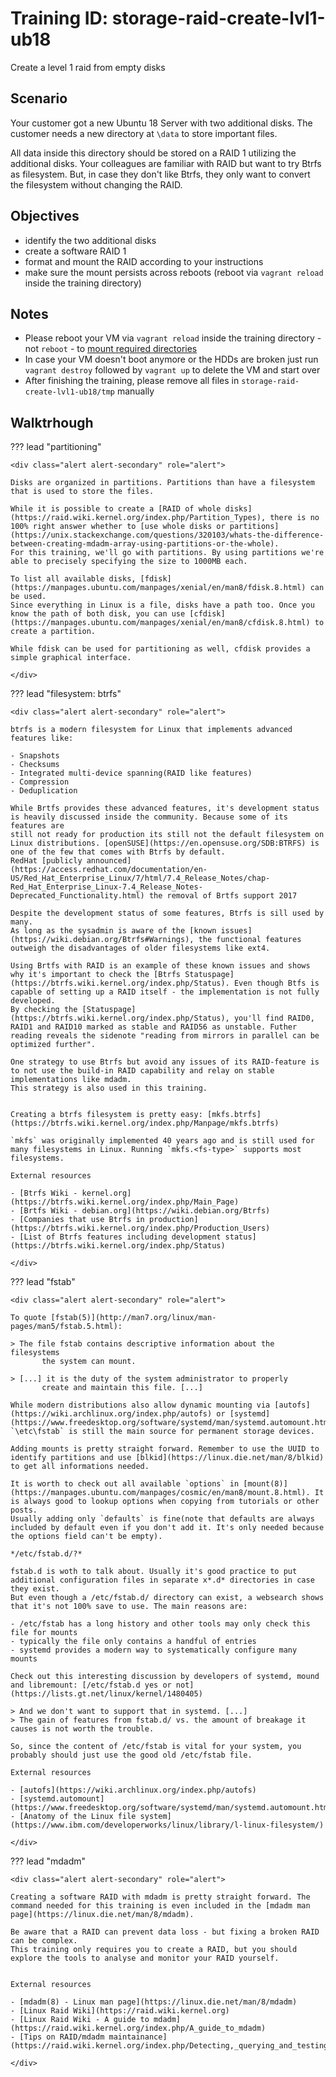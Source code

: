 <div class="jumbotron">
    <h1 class="display-4 text-left">Training ID: storage-raid-create-lvl1-ub18</h1>
    <p class="lead text-left">Create a level 1 raid from empty disks</p>
</div>

<h2 class="display-4">Scenario</h2>

Your customer got a new Ubuntu 18 Server with two additional disks. The customer needs a new directory at `\data` to store important files. 

All data inside this directory should be stored on a RAID 1 utilizing the additional disks. Your colleagues are familiar with RAID but want to try Btrfs as filesystem.
But, in case they don't like Btrfs, they only want to convert the filesystem without changing the RAID.

<h2 class="display-4">Objectives</h2>

- identify the two additional disks
- create a software RAID 1
- format and mount the RAID according to your instructions
- make sure the mount persists across reboots (reboot via `vagrant reload` inside the training directory)

<h2 class="display-4">Notes</h2>

- Please reboot your VM via `vagrant reload` inside the training directory - not `reboot` -  to [mount required directories](https://github.com/hashicorp/vagrant/issues/1845)
- In case your VM doesn't boot anymore or the HDDs are broken just run `vagrant destroy` followed by `vagrant up` to delete the VM and start over
- After finishing the training, please remove all files in `storage-raid-create-lvl1-ub18/tmp` manually

<h2 class="display-4">Walktrhough</h2>

??? lead "partitioning"

    <div class="alert alert-secondary" role="alert">

    Disks are organized in partitions. Partitions than have a filesystem that is used to store the files.
    
    While it is possible to create a [RAID of whole disks](https://raid.wiki.kernel.org/index.php/Partition_Types), there is no 100% right answer whether to [use whole disks or partitions](https://unix.stackexchange.com/questions/320103/whats-the-difference-between-creating-mdadm-array-using-partitions-or-the-whole). 
    For this training, we'll go with partitions. By using partitions we're able to precisely specifying the size to 1000MB each. 
    
    To list all available disks, [fdisk](https://manpages.ubuntu.com/manpages/xenial/en/man8/fdisk.8.html) can be used.
    Since everything in Linux is a file, disks have a path too. Once you know the path of both disk, you can use [cfdisk](https://manpages.ubuntu.com/manpages/xenial/en/man8/cfdisk.8.html) to create a partition.
    
    While fdisk can be used for partitioning as well, cfdisk provides a simple graphical interface.
    
    </div>
    
??? lead "filesystem: btrfs"
    
    <div class="alert alert-secondary" role="alert">

    btrfs is a modern filesystem for Linux that implements advanced features like:
    
    - Snapshots
    - Checksums
    - Integrated multi-device spanning(RAID like features)
    - Compression
    - Deduplication
    
    While Brtfs provides these advanced features, it's development status is heavily discussed inside the community. Because some of its features are
    still not ready for production its still not the default filesystem on Linux distributions. [openSUSE](https://en.opensuse.org/SDB:BTRFS) is one of the few that comes with Btrfs by default.
    RedHat [publicly announced](https://access.redhat.com/documentation/en-US/Red_Hat_Enterprise_Linux/7/html/7.4_Release_Notes/chap-Red_Hat_Enterprise_Linux-7.4_Release_Notes-Deprecated_Functionality.html) the removal of Brtfs support 2017
    
    Despite the development status of some features, Btrfs is sill used by many.
    As long as the sysadmin is aware of the [known issues](https://wiki.debian.org/Btrfs#Warnings), the functional features outweigh the disadvantages of older filesystems like ext4. 
    
    Using Brtfs with RAID is an example of these known issues and shows why it's important to check the [Btrfs Statuspage](https://btrfs.wiki.kernel.org/index.php/Status). Even though Btfs is capable of setting up a RAID itself - the implementation is not fully developed. 
    By checking the [Statuspage](https://btrfs.wiki.kernel.org/index.php/Status), you'll find RAID0, RAID1 and RAID10 marked as stable and RAID56 as unstable. Futher reading reveals the sidenote "reading from mirrors in parallel can be optimized further".
    
    One strategy to use Btrfs but avoid any issues of its RAID-feature is to not use the build-in RAID capability and relay on stable implementations like mdadm. 
    This strategy is also used in this training.
    
    
    Creating a btrfs filesystem is pretty easy: [mkfs.btrfs](https://btrfs.wiki.kernel.org/index.php/Manpage/mkfs.btrfs)
    
    `mkfs` was originally implemented 40 years ago and is still used for many filesystems in Linux. Running `mkfs.<fs-type>` supports most filesystems.
    
    External resources
    
    - [Btrfs Wiki - kernel.org](https://btrfs.wiki.kernel.org/index.php/Main_Page)
    - [Brtfs Wiki - debian.org](https://wiki.debian.org/Btrfs)
    - [Companies that use Btrfs in production](https://btrfs.wiki.kernel.org/index.php/Production_Users)
    - [List of Btrfs features including development status](https://btrfs.wiki.kernel.org/index.php/Status)
    
    </div>

??? lead "fstab"

    <div class="alert alert-secondary" role="alert">
    
    To quote [fstab(5)](http://man7.org/linux/man-pages/man5/fstab.5.html):
    
    > The file fstab contains descriptive information about the filesystems
           the system can mount.
    
    > [...] it is the duty of the system administrator to properly
           create and maintain this file. [...]
    
    While modern distributions also allow dynamic mounting via [autofs](https://wiki.archlinux.org/index.php/autofs) or [systemd](https://www.freedesktop.org/software/systemd/man/systemd.automount.html), `\etc\fstab` is still the main source for permanent storage devices.
    
    Adding mounts is pretty straight forward. Remember to use the UUID to identify partitions and use [blkid](https://linux.die.net/man/8/blkid) to get all informations needed.
    
    It is worth to check out all available `options` in [mount(8)](https://manpages.ubuntu.com/manpages/cosmic/en/man8/mount.8.html). It is always good to lookup options when copying from tutorials or other posts.
    Usually adding only `defaults` is fine(note that defaults are always included by default even if you don't add it. It's only needed because the options field can't be empty).
    
    */etc/fstab.d/?*
    
    fstab.d is woth to talk about. Usually it's good practice to put additional configuration files in separate x*.d* directories in case they exist.
    But even though a /etc/fstab.d/ directory can exist, a websearch shows that it's not 100% save to use. The main reasons are:
    
    - /etc/fstab has a long history and other tools may only check this file for mounts
    - typically the file only contains a handful of entries
    - systemd provides a modern way to systematically configure many mounts
    
    Check out this interesting discussion by developers of systemd, mound and libremount: [/etc/fstab.d yes or not](https://lists.gt.net/linux/kernel/1480405)
    
    > And we don't want to support that in systemd. [...]
    > The gain of features from fstab.d/ vs. the amount of breakage it 
    causes is not worth the trouble. 
    
    So, since the content of /etc/fstab is vital for your system, you probably should just use the good old /etc/fstab file. 
    
    External resources
    
    - [autofs](https://wiki.archlinux.org/index.php/autofs)
    - [systemd.automount](https://www.freedesktop.org/software/systemd/man/systemd.automount.html)
    - [Anatomy of the Linux file system](https://www.ibm.com/developerworks/linux/library/l-linux-filesystem/)

    </div>

??? lead "mdadm"
    
    <div class="alert alert-secondary" role="alert">
        
    Creating a software RAID with mdadm is pretty straight forward. The command needed for this training is even included in the [mdadm man page](https://linux.die.net/man/8/mdadm).
    
    Be aware that a RAID can prevent data loss - but fixing a broken RAID can be complex.
    This training only requires you to create a RAID, but you should explore the tools to analyse and monitor your RAID yourself.
    
    
    External resources
    
    - [mdadm(8) - Linux man page](https://linux.die.net/man/8/mdadm)
    - [Linux Raid Wiki](https://raid.wiki.kernel.org)
    - [Linux Raid Wiki - A guide to mdadm](https://raid.wiki.kernel.org/index.php/A_guide_to_mdadm)
    - [Tips on RAID/mdadm maintainance](https://raid.wiki.kernel.org/index.php/Detecting,_querying_and_testing)

    </div>
